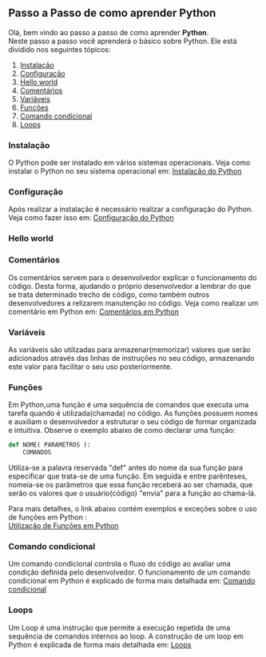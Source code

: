## Passo a Passo de como aprender Python

Olá, bem vindo ao passo a passo de como aprender **Python**.  
Neste passo a passo você aprenderá o básico sobre Python. Ele está dividido nos seguintes tópicos:

1. [Instalação](https://github.com/matanjos/ProjetoFinalEngSoftware3/blob/main/Passo_a_passo_Python.md#instala%C3%A7%C3%A3o)  
2. [Configuração](https://github.com/matanjos/ProjetoFinalEngSoftware3/blob/main/Passo_a_passo_Python.md#configura%C3%A7%C3%A3o)  
3. [Hello world](https://github.com/matanjos/ProjetoFinalEngSoftware3/blob/main/Passo_a_passo_Python.md#hello-world)  
4. [Comentários](https://github.com/matanjos/ProjetoFinalEngSoftware3/blob/main/Passo_a_passo_Python.md#coment%C3%A1rios)  
5. [Variáveis](https://github.com/matanjos/ProjetoFinalEngSoftware3/blob/main/Passo_a_passo_Python.md#vari%C3%A1veis)  
6. [Funções](https://github.com/matanjos/ProjetoFinalEngSoftware3/blob/main/Passo_a_passo_Python.md#fun%C3%A7%C3%B5es)  
7. [Comando condicional](https://github.com/matanjos/ProjetoFinalEngSoftware3/blob/main/Passo_a_passo_Python.md#comando-condicional)  
8. [Loops](https://github.com/matanjos/ProjetoFinalEngSoftware3/blob/main/Passo_a_passo_Python.md#loops)

### Instalação  

O Python pode ser instalado em vários sistemas operacionais. Veja como instalar o Python no seu sistema operacional em: [Instalação do Python](https://github.com/matanjos/ProjetoFinalEngSoftware3/blob/main/Instala%C3%A7%C3%A3o/Instala%C3%A7%C3%A3o.md)
 

### Configuração  

Após realizar a instalação é necessário realizar a configuração do Python. Veja como fazer isso em: [Configuração do Python](https://github.com/matanjos/ProjetoFinalEngSoftware3/edit/main/Configura%C3%A7%C3%A3o/Configura%C3%A7%C3%A3o.md)

### Hello world  


### Comentários  

Os comentários servem para o desenvolvedor explicar o funcionamento do código. Desta forma, ajudando o próprio desenvolvedor a lembrar do que se trata determinado trecho de código, como também outros desenvolvedores a relizarem manutenção no código. Veja como realizar um comentário em Python em: [Comentários em Python](https://github.com/matanjos/ProjetoFinalEngSoftware3/blob/main/Coment%C3%A1rios/Coment%C3%A1rios.md)


### Variáveis

As variáveis são utilizadas para armazenar(memorizar) valores que serão adicionados através das linhas de instruções no seu código, armazenando este valor para facilitar o seu uso posteriormente.  


 ### Funções  
   
 Em Python,uma função é uma sequência de comandos que executa uma tarefa quando é utilizada(chamada) no código. As funções possuem nomes e auxiliam o desenvolvedor a estruturar o seu código de formar organizada e intuitiva. Observe o exemplo abaixo de como declarar uma função:  
   
```python
def NOME( PARAMETROS ):
    COMANDOS  
```

Utiliza-se a palavra reservada "def" antes do nome da sua função para especificar que trata-se de uma função. Em seguida e entre parênteses, nomeia-se os parâmetros que essa função receberá ao ser chamada, que serão os valores que o usuário(código) "envia" para a função ao chama-lá.  
  
Para mais detalhes, o link abaixo contém exemplos e exceções sobre o uso de funções em Python :  
[Utilização de Funções em Python](https://panda.ime.usp.br/pensepy/static/pensepy/05-Funcoes/funcoes.html)   

### Comando condicional  

Um comando condicional controla o fluxo do código ao avaliar uma condição definida pelo desenvolvedor. O funcionamento de um comando condicional em Python
é explicado de forma mais detalhada em: [Comando condicional](https://github.com/matanjos/ProjetoFinalEngSoftware3/blob/main/Controle%20de%20fluxo/If-else.md)  

### Loops  

Um Loop é uma instrução que permite a execução repetida de uma sequência de comandos internos ao loop. A construção de um loop em Python é explicada de forma mais detalhada 
em: [Loops](https://github.com/matanjos/ProjetoFinalEngSoftware3/blob/main/Loops/Loops.md)




